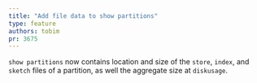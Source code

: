 ```yaml
---
title: "Add file data to show partitions"
type: feature
authors: tobim
pr: 3675
---
```


`show partitions` now contains location and size of the `store`, `index`, and
`sketch` files of a partition, as well the aggregate size at `diskusage`.
